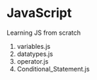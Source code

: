 # JavaScript
Learning JS from scratch
<br>
1. variables.js<br>
2. datatypes.js<br>
3. operator.js<br>
4. Conditional_Statement.js<br>
